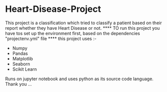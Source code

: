 # Heart-Disease-Project
This project is a classification which tried to classify a patient based on their report whether they have Heart Disease or not.
**** TO run this project you have tos set up the environment first, based on the dependencies "projectenv.yml" file ****
this project uses :-
  * Numpy
  * Pandas
  * Matplotlib
  * Seaborn
  * Scikit Learn
 
Runs on jupyter notebook and uses python as its source code language.
Thank you ...
